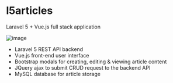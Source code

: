 # l5articles
Laravel 5 + Vue.js full stack application

![image](https://user-images.githubusercontent.com/9311203/47921623-691b0900-de8b-11e8-851f-7f70960b3b6e.png)

-	Laravel 5 REST API backend
-	Vue.js front-end user interface
-	Bootstrap modals for creating, editing & viewing article content
-	JQuery ajax to submit CRUD request to the backend API
-	MySQL database for article storage
